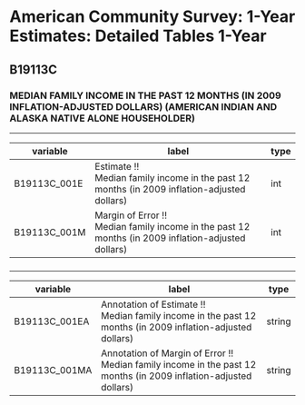 # American Community Survey: 1-Year Estimates: Detailed Tables 1-Year

## B19113C

### MEDIAN FAMILY INCOME IN THE PAST 12 MONTHS (IN 2009 INFLATION-ADJUSTED DOLLARS) (AMERICAN INDIAN AND ALASKA NATIVE ALONE HOUSEHOLDER)

___

| variable | label | type |
| ----- | ----- | ----- |
| B19113C_001E | Estimate !!<br>Median family income in the past 12 months (in 2009 inflation-adjusted dollars) | int |
| B19113C_001M | Margin of Error !!<br>Median family income in the past 12 months (in 2009 inflation-adjusted dollars) | int |
### 

___

| variable | label | type |
| ----- | ----- | ----- |
| B19113C_001EA | Annotation of Estimate !!<br>Median family income in the past 12 months (in 2009 inflation-adjusted dollars) | string |
| B19113C_001MA | Annotation of Margin of Error !!<br>Median family income in the past 12 months (in 2009 inflation-adjusted dollars) | string |

